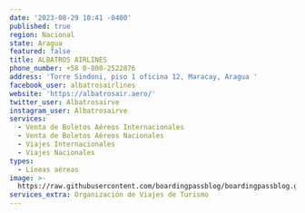 ```yaml
---
date: '2023-08-29 10:41 -0400'
published: true
region: Nacional
state: Aragua
featured: false
title: ALBATROS AIRLINES
phone_number: +58 0-800-2522876
address: 'Torre Sindoni, piso 1 oficina 12, Maracay, Aragua '
facebook_user: albatrosairlines
website: 'https://albatrosair.aero/'
twitter_user: Albatrosairve
instagram_user: Albatrosairve
services:
  - Venta de Boletos Aéreos Internacionales
  - Venta de Boletos Aéreos Nacionales
  - Viajes Internacionales
  - Viajes Nacionales
types:
  - Líneas aéreas
image: >-
  https://raw.githubusercontent.com/boardingpassblog/boardingpassblog.github.io/main/assets/images/Albatros-Airlines-Logo.jpg
services_extra: Organización de Viajes de Turismo
---
```

